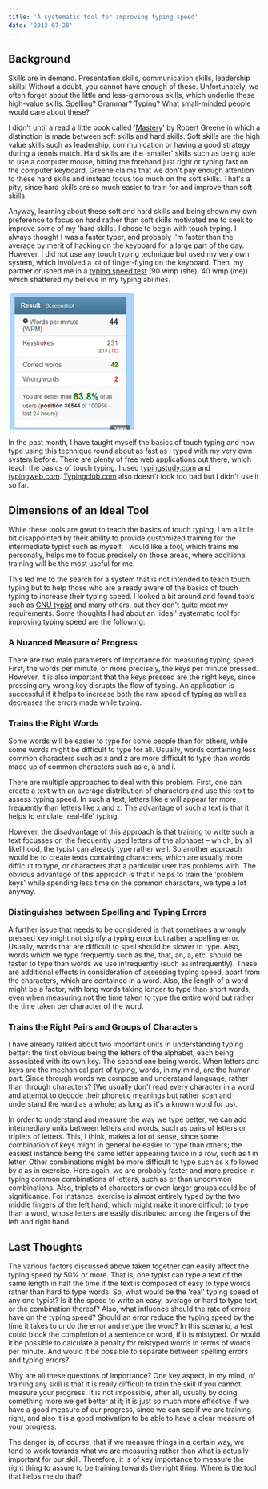 ```yaml
---
title: 'A systematic tool for improving typing speed'
date: '2013-07-28'
---
```


## Background

Skills are in demand. Presentation skills, communication skills, leadership skills! Without a doubt, you cannot have enough of these. Unfortunately, we often forget about the little and less-glamorous skills, which underlie these high-value skills. Spelling? Grammar? Typing? What small-minded people would care about these?

I didn't until a read a little book called '[Mastery](<http://en.wikipedia.org/wiki/Mastery_(book)>)' by Robert Greene in which a distinction is made between soft skills and hard skills. Soft skills are the high value skills such as leadership, communication or having a good strategy during a tennis match. Hard skills are the 'smaller' skills such as being able to use a computer mouse, hitting the forehand just right or typing fast on the computer keyboard. Greene claims that we don't pay enough attention to these hard skills and instead focus too much on the soft skills. That's a pity, since hard skills are so much easier to train for and improve than soft skills.

Anyway, learning about these soft and hard skills and being shown my own preference to focus on hard rather than soft skills motivated me to seek to improve some of my 'hard skills'. I chose to begin with touch typing. I always thought I was a faster typer, and probably I'm faster than the average by merit of hacking on the keyboard for a large part of the day. However, I did not use any touch typing technique but used my very own system, which involved a lot of finger-flying on the keyboard. Then, my partner crushed me in a [typing speed test](http://10fastfingers.com/) (90 wmp (she), 40 wmp (me)) which shattered my believe in my typing abilities.

![](images/072813_0045_asystematic1.png)

In the past month, I have taught myself the basics of touch typing and now type using this technique round about as fast as I typed with my very own system before. There are plenty of free web applications out there, which teach the basics of touch typing. I used [typingstudy.com](http://www.typingstudy.com/) and [typingweb.com](http://www.typingweb.com/). [Typingclub.com](http://typingclub.com/typing-qwerty-en.html) also doesn't look too bad but I didn't use it so far.

## Dimensions of an Ideal Tool

While these tools are great to teach the basics of touch typing, I am a little bit disappointed by their ability to provide customized training for the intermediate typist such as myself. I would like a tool, which trains me personally, helps me to focus precisely on those areas, where additional training will be the most useful for me.

This led me to the search for a system that is not intended to teach touch typing but to help those who are already aware of the basics of touch typing to increase their typing speed. I looked a bit around and found tools such as [GNU typist](http://www.gnu.org/software/gtypist/) and many others, but they don't quite meet my requirements. Some thoughts I had about an 'ideal' systematic tool for improving typing speed are the following:

### A Nuanced Measure of Progress

There are two main parameters of importance for measuring typing speed. First, the words per minute, or more precisely, the keys per minute pressed. However, it is also important that the keys pressed are the right keys, since pressing any wrong key disrupts the flow of typing. An application is successful if it helps to increase both the raw speed of typing as well as decreases the errors made while typing.

### Trains the Right Words

Some words will be easier to type for some people than for others, while some words might be difficult to type for all. Usually, words containing less common characters such as x and z are more difficult to type than words made up of common characters such as e, a and i.

There are multiple approaches to deal with this problem. First, one can create a text with an average distribution of characters and use this text to assess typing speed. In such a text, letters like e will appear far more frequently than letters like x and z. The advantage of such a text is that it helps to emulate 'real-life' typing.

However, the disadvantage of this approach is that training to write such a text focusses on the frequently used letters of the alphabet – which, by all likelihood, the typist can already type rather well. So another approach would be to create texts containing characters, which are usually more difficult to type, or characters that a particular user has problems with. The obvious advantage of this approach is that it helps to train the 'problem keys' while spending less time on the common characters, we type a lot anyway.

### Distinguishes between Spelling and Typing Errors

A further issue that needs to be considered is that sometimes a wrongly pressed key might not signify a typing error but rather a spelling error. Usually, words that are difficult to spell should be slower to type. Also, words which we type frequently such as the, that, an, a, etc. should be faster to type than words we use infrequently (such as infrequently). These are additional effects in consideration of assessing typing speed, apart from the characters, which are contained in a word. Also, the length of a word might be a factor, with long words taking longer to type than short words, even when measuring not the time taken to type the entire word but rather the time taken per character of the word.

### Trains the Right Pairs and Groups of Characters

I have already talked about two important units in understanding typing better: the first obvious being the letters of the alphabet, each being associated with its own key. The second one being words. When letters and keys are the mechanical part of typing, words, in my mind, are the human part. Since through words we compose and understand language, rather than through characters? (We usually don't read every character in a word and attempt to decode their phonetic meanings but rather scan and understand the word as a whole; as long as it's a known word for us).

In order to understand and measure the way we type better, we can add intermediary units between letters and words, such as pairs of letters or triplets of letters. This, I think, makes a lot of sense, since some combination of keys might in general be easier to type than others; the easiest instance being the same letter appearing twice in a row, such as t in letter. Other combinations might be more difficult to type such as x followed by c as in exercise. Here again, we are probably faster and more precise in typing common combinations of letters, such as er than uncommon combinations. Also, triplets of characters or even larger groups could be of significance. For instance, exercise is almost entirely typed by the two middle fingers of the left hand, which might make it more difficult to type than a word, whose letters are easily distributed among the fingers of the left and right hand.

## Last Thoughts

The various factors discussed above taken together can easily affect the typing speed by 50% or more. That is, one typist can type a text of the same length in half the time if the text is composed of easy to type words rather than hard to type words. So, what would be the 'real' typing speed of any one typist? Is it the speed to write an easy, average or hard to type text, or the combination thereof? Also, what influence should the rate of errors have on the typing speed? Should an error reduce the typing speed by the time it takes to undo the error and retype the word? In this scenario, a test could block the completion of a sentence or word, if it is mistyped. Or would it be possible to calculate a penalty for mistyped words in terms of words per minute. And would it be possible to separate between spelling errors and typing errors?

Why are all these questions of importance? One key aspect, in my mind, of training any skill is that it is really difficult to train the skill if you cannot measure your progress. It is not impossible, after all, usually by doing something more we get better at it; it is just so much more effective if we have a good measure of our progress, since we can see if we are training right, and also it is a good motivation to be able to have a clear measure of your progress.

The danger is, of course, that if we measure things in a certain way, we tend to work towards what we are measuring rather than what is actually important for our skill. Therefore, it is of key importance to measure the right thing to assure to be training towards the right thing. Where is the tool that helps me do that?
